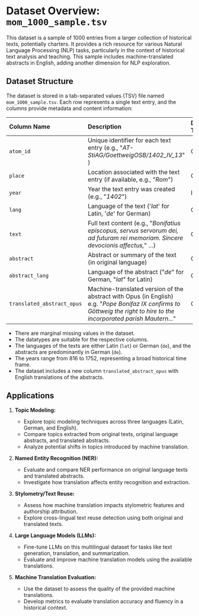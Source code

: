 # Dataset Overview: `mom_1000_sample.tsv`

This dataset is a sample of 1000 entries from a larger collection of historical texts, potentially charters. It provides a rich resource for various Natural Language Processing (NLP) tasks, particularly in the context of historical text analysis and teaching. This sample includes machine-translated abstracts in English, adding another dimension for NLP exploration.

## Dataset Structure

The dataset is stored in a tab-separated values (TSV) file named `mom_1000_sample.tsv`. Each row represents a single text entry, and the columns provide metadata and content information:

| Column Name                   | Description                                                               | Data Type |
| :---------------------------- | :------------------------------------------------------------------------ | :------- |
| `atom_id`                     | Unique identifier for each text entry (e.g., "_AT-StiAG/GoettweigOSB/1402_IV_13_"	)                                    | Object   |
| `place`                       | Location associated with the text entry (if available, e.g., "_Rom_")                    | Object   |
| `year`                        | Year the text entry was created (e.g., "_1402_")                                           | Int64    |
| `lang`                        | Language of the text ('_lat_' for Latin, '_de_' for German)                    | Object   |
| `text`                        | Full text content (e.g., "_Bonifatius episcopus, servus servorum dei, ad futuram rei memoriam. Sincere devocionis affectus,_" ...)                                                           | Object   |
| `abstract`                    | Abstract or summary of the text (in original language)                    | Object   |
| `abstract_lang`               | Language of the abstract ("_de_" for German, "_lat_" for Latin)               | Object   |
| `translated_abstract_opus`    | Machine-translated version of the abstract with Opus (in English) e.g. "_Pope Bonifaz IX confirms to Göttweig the right to hire to the incorporated parish Mautern..._"                | Object   |

* There are marginal missing values in the dataset.
* The datatypes are suitable for the respective columns.
* The languages of the texts are either Latin (`lat`) or German (`de`), and the abstracts are predominantly in German (`de`).
* The years range from 816 to 1752, representing a broad historical time frame.
* The dataset includes a new column `translated_abstract_opus` with English translations of the abstracts.

## Applications

1.  **Topic Modeling:**
    *   Explore topic modeling techniques across three languages (Latin, German, and English).
    *   Compare topics extracted from original texts, original language abstracts, and translated abstracts.
    *   Analyze potential shifts in topics introduced by machine translation.

2.  **Named Entity Recognition (NER):**
    *   Evaluate and compare NER performance on original language texts and translated abstracts.
    *   Investigate how translation affects entity recognition and extraction.

3.  **Stylometry/Text Reuse:**
    *   Assess how machine translation impacts stylometric features and authorship attribution.
    *   Explore cross-lingual text reuse detection using both original and translated texts.

4.  **Large Language Models (LLMs):**
    *   Fine-tune LLMs on this multilingual dataset for tasks like text generation, translation, and summarization.
    *   Evaluate and improve machine translation models using the available translations.

5.  **Machine Translation Evaluation:**
    *   Use the dataset to assess the quality of the provided machine translations.
    *   Develop metrics to evaluate translation accuracy and fluency in a historical context.
